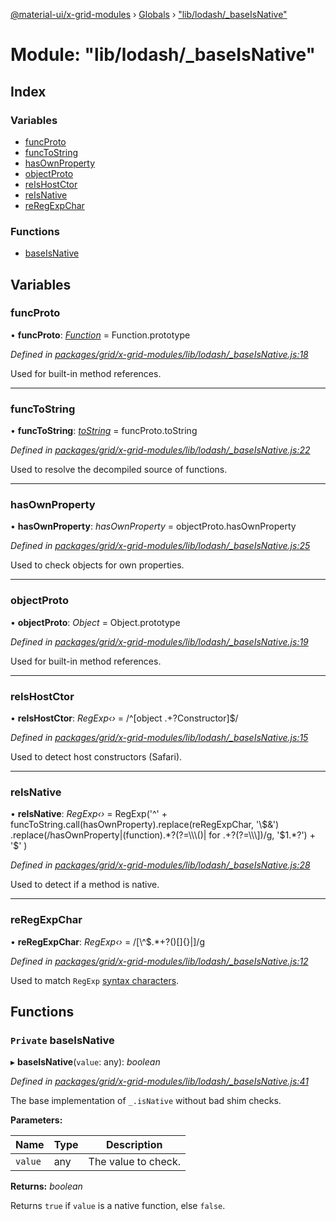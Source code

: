 [@material-ui/x-grid-modules](../README.md) › [Globals](../globals.md) › ["lib/lodash/\_baseIsNative"](_lib_lodash__baseisnative_.md)

# Module: "lib/lodash/\_baseIsNative"

## Index

### Variables

- [funcProto](_lib_lodash__baseisnative_.md#funcproto)
- [funcToString](_lib_lodash__baseisnative_.md#functostring)
- [hasOwnProperty](_lib_lodash__baseisnative_.md#hasownproperty)
- [objectProto](_lib_lodash__baseisnative_.md#objectproto)
- [reIsHostCtor](_lib_lodash__baseisnative_.md#reishostctor)
- [reIsNative](_lib_lodash__baseisnative_.md#reisnative)
- [reRegExpChar](_lib_lodash__baseisnative_.md#reregexpchar)

### Functions

- [baseIsNative](_lib_lodash__baseisnative_.md#private-baseisnative)

## Variables

### funcProto

• **funcProto**: _[Function](../interfaces/_src_utils_utils_.debouncedfunction.md#function)_ = Function.prototype

_Defined in [packages/grid/x-grid-modules/lib/lodash/\_baseIsNative.js:18](https://github.com/mui-org/material-ui-x/blob/a679779/packages/grid/x-grid-modules/lib/lodash/_baseIsNative.js#L18)_

Used for built-in method references.

---

### funcToString

• **funcToString**: _[toString](../interfaces/_src_utils_utils_.debouncedfunction.md#tostring)_ = funcProto.toString

_Defined in [packages/grid/x-grid-modules/lib/lodash/\_baseIsNative.js:22](https://github.com/mui-org/material-ui-x/blob/a679779/packages/grid/x-grid-modules/lib/lodash/_baseIsNative.js#L22)_

Used to resolve the decompiled source of functions.

---

### hasOwnProperty

• **hasOwnProperty**: _hasOwnProperty_ = objectProto.hasOwnProperty

_Defined in [packages/grid/x-grid-modules/lib/lodash/\_baseIsNative.js:25](https://github.com/mui-org/material-ui-x/blob/a679779/packages/grid/x-grid-modules/lib/lodash/_baseIsNative.js#L25)_

Used to check objects for own properties.

---

### objectProto

• **objectProto**: _Object_ = Object.prototype

_Defined in [packages/grid/x-grid-modules/lib/lodash/\_baseIsNative.js:19](https://github.com/mui-org/material-ui-x/blob/a679779/packages/grid/x-grid-modules/lib/lodash/_baseIsNative.js#L19)_

Used for built-in method references.

---

### reIsHostCtor

• **reIsHostCtor**: _RegExp‹›_ = /^\[object .+?Constructor\]\$/

_Defined in [packages/grid/x-grid-modules/lib/lodash/\_baseIsNative.js:15](https://github.com/mui-org/material-ui-x/blob/a679779/packages/grid/x-grid-modules/lib/lodash/_baseIsNative.js#L15)_

Used to detect host constructors (Safari).

---

### reIsNative

• **reIsNative**: _RegExp‹›_ = RegExp('^' +
funcToString.call(hasOwnProperty).replace(reRegExpChar, '\\$&')
  .replace(/hasOwnProperty|(function).*?(?=\\\()| for .+?(?=\\\])/g, '$1.\*?') + '\$'
)

_Defined in [packages/grid/x-grid-modules/lib/lodash/\_baseIsNative.js:28](https://github.com/mui-org/material-ui-x/blob/a679779/packages/grid/x-grid-modules/lib/lodash/_baseIsNative.js#L28)_

Used to detect if a method is native.

---

### reRegExpChar

• **reRegExpChar**: _RegExp‹›_ = /[\\^\$.\*+?()[\]{}|]/g

_Defined in [packages/grid/x-grid-modules/lib/lodash/\_baseIsNative.js:12](https://github.com/mui-org/material-ui-x/blob/a679779/packages/grid/x-grid-modules/lib/lodash/_baseIsNative.js#L12)_

Used to match `RegExp`
[syntax characters](http://ecma-international.org/ecma-262/7.0/#sec-patterns).

## Functions

### `Private` baseIsNative

▸ **baseIsNative**(`value`: any): _boolean_

_Defined in [packages/grid/x-grid-modules/lib/lodash/\_baseIsNative.js:41](https://github.com/mui-org/material-ui-x/blob/a679779/packages/grid/x-grid-modules/lib/lodash/_baseIsNative.js#L41)_

The base implementation of `_.isNative` without bad shim checks.

**Parameters:**

| Name    | Type | Description         |
| ------- | ---- | ------------------- |
| `value` | any  | The value to check. |

**Returns:** _boolean_

Returns `true` if `value` is a native function,
else `false`.
